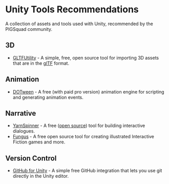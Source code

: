 # Unity Tools Recommendations

A collection of assets and tools used with Unity, recommended by the PIGSquad community.

## 3D

- [GLTFUtility](https://github.com/Siccity/GLTFUtility) - A simple, free, open source tool for importing 3D assets that are in the [glTF](https://www.khronos.org/gltf/) format.

## Animation

- [DOTween](https://assetstore.unity.com/packages/tools/animation/dotween-hotween-v2-27676) - A free (with paid pro version) animation engine for scripting and generating animation events.

## Narrative

- [YarnSpinner](https://yarnspinner.dev/) - A free ([open source](https://github.com/YarnSpinnerTool/YarnSpinner)) tool for building interactive dialogues.
- [Fungus](https://github.com/snozbot/fungus) - A free open source tool for creating illustrated Interactive Fiction games and more.

## Version Control

- [GitHub for Unity](https://unity.github.com/) - A simple free GitHub integration that lets you use git directly in the Unity editor.
